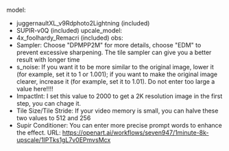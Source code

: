 model:
- juggernaultXL_v9Rdphoto2Lightning (included)
- SUPIR-v0Q (included)
upcale_model:
- 4x_foolhardy_Remacri (included)
obs:
- Sampler: Choose "DPMPP2M" for more details, choose "EDM" to prevent excessive sharpening. The tile sampler  can give you a better result with longer time
- s_noise: If you want it to be more similar to the original image, lower it (for example, set it to 1 or 1.001); if you want to make the original image clearer, increase it (for example, set it to 1.01). Do not enter too large a value here!!!!
- ImpactInt: I set this value to 2000 to get a 2K resolution image in the first step, you can chage it.
- Tile Size/Tile Stride: If your video memory is small, you can halve these two values to 512 and 256
- Supir Conditioner: You can enter more precise prompt words to enhance the effect.
URL: https://openart.ai/workflows/seven947/1minute-8k-upscale/1IPTks1gL7v0EPmvsMcx
